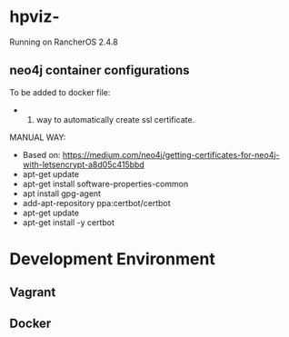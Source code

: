 # hpviz-

Running on RancherOS 2.4.8

## neo4j container configurations

To be added to docker file:
- 1. way to automatically create ssl certificate.

MANUAL WAY:

- Based on: https://medium.com/neo4j/getting-certificates-for-neo4j-with-letsencrypt-a8d05c415bbd
- apt-get update
- apt-get install software-properties-common
- apt install gpg-agent
- add-apt-repository ppa:certbot/certbot
- apt-get update
- apt-get install -y certbot

# Development Environment

## Vagrant

## Docker
